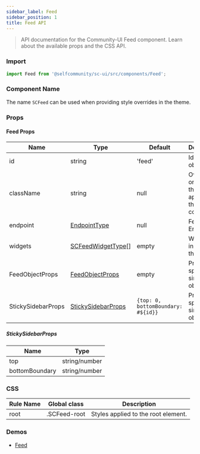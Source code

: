 ```yaml
---
sidebar_label: Feed
sidebar_position: 1
title: Feed API
---
```


> API documentation for the Community-UI Feed component. Learn about the available props and the CSS API.

### Import 

```jsx
import Feed from '@selfcommunity/sc-ui/src/components/Feed';
```

### Component Name

The name `SCFeed` can be used when providing style overrides in the theme.


### Props

#### Feed Props

|Name|Type|Default|Description|
|---|---|---|---|
|id|string|'feed'|Id of feed object|
|className|string|null|Overrides or extends the styles applied to the component.|
|endpoint|[EndpointType](../Types/endpoint/#scendpointtype)|null|Feed API Endpoint|
|widgets|[SCFeedWidgetType](../Types/feed/#scfeedwidgettype)[]|empty|Widgets to insert into the feed|
|FeedObjectProps|[FeedObjectProps](#)|empty|Props to spread to single feed object|
|StickySidebarProps|[StickySidebarProps](#stickysidebarprops)|`{top: 0, bottomBoundary: #${id}}`|Props to spread to single feed object|

##### StickySidebarProps

|Name|Type|
|---|---|
|top|string/number|
|bottomBoundary|string/number|


### CSS

|Rule Name|Global class|Description|
|---|---|---|
|root|.SCFeed-root|Styles applied to the root element.|

### Demos

- [Feed](../Components/feed)